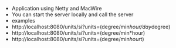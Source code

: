 * Application using Netty and MacWire
* You can start the server locally and call the server
* examples  
* http://localhost:8080/units/si?units=(degree/min*hour/day*degree)
* http://localhost:8080/units/si?units=(degree/min*hour)
* http://localhost:8080/units/si?units=(degree/min*hour*t)
